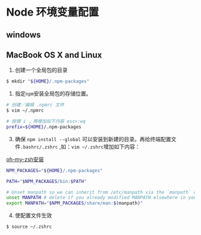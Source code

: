 # Node 环境变量配置

## windows


## MacBook OS X and Linux

1. 创建一个全局包的目录

```sh
$ mkdir "${HOME}/.npm-packages"

```

1. 指定`npm`安装全局包的存储位置。

```sh
# 创建／编辑 .npmrc 文件
$ vim ~/.npmrc

# 按键 i ，再增加如下内容 esc>:wq
prefix=${HOME}/.npm-packages
```
3. 确保 `npm install --global` 可以安装到新建的目录。再给终端配置文件`.bashrc/.zshrc` ,如：`vim ~/.zshrc`增加如下内容：

[oh-my-zsh安装](../web-other/MacBook/oh-my-zsh.md)

```sh
NPM_PACKAGES="${HOME}/.npm-packages"

PATH="$NPM_PACKAGES/bin:$PATH"

# Unset manpath so we can inherit from /etc/manpath via the `manpath` command
unset MANPATH # delete if you already modified MANPATH elsewhere in your config
export MANPATH="$NPM_PACKAGES/share/man:$(manpath)"

```
4. 使配置文件生效
```sh
$ source ~/.zshrc
```

